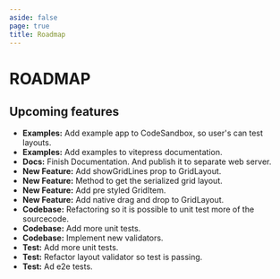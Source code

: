 ```yaml
---
aside: false
page: true
title: Roadmap
---
```


# ROADMAP

## Upcoming features
* __Examples:__ Add example app to CodeSandbox, so user's can test layouts.
* __Examples:__ Add examples to vitepress documentation. 
* __Docs:__ Finish Documentation. And publish it to separate web server.
* __New Feature:__ Add showGridLines prop to GridLayout.
* __New Feature:__ Method to get the serialized grid layout.
* __New Feature:__ Add pre styled GridItem.
* __New Feature:__ Add native drag and drop to GridLayout.
* __Codebase:__ Refactoring so it is possible to unit test more of the sourcecode.
* __Codebase:__ Add more unit tests.
* __Codebase:__ Implement new validators.
* __Test:__ Add more unit tests.
* __Test:__ Refactor layout validator so test is passing.
* __Test:__ Ad e2e tests.
